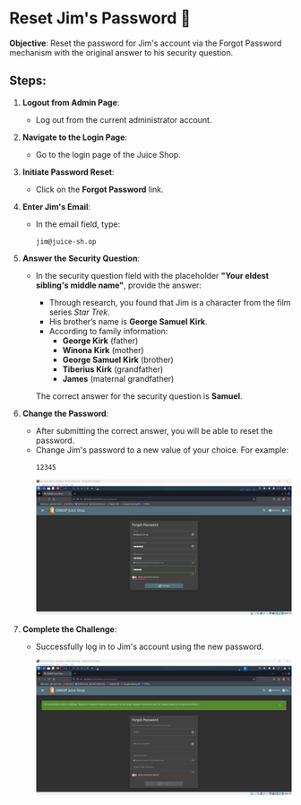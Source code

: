 # Reset Jim's Password 🔐

**Objective**: Reset the password for Jim's account via the Forgot Password mechanism with the original answer to his security question.

## Steps:

1. **Logout from Admin Page**:

   - Log out from the current administrator account.

2. **Navigate to the Login Page**:

   - Go to the login page of the Juice Shop.

3. **Initiate Password Reset**:

   - Click on the **Forgot Password** link.

4. **Enter Jim's Email**:

   - In the email field, type:
     ```plaintext
     jim@juice-sh.op
     ```

5. **Answer the Security Question**:

   - In the security question field with the placeholder **"Your eldest sibling's middle name"**, provide the answer:

     - Through research, you found that Jim is a character from the film series _Star Trek_.
     - His brother’s name is **George Samuel Kirk**.
     - According to family information:
       - **George Kirk** (father)
       - **Winona Kirk** (mother)
       - **George Samuel Kirk** (brother)
       - **Tiberius Kirk** (grandfather)
       - **James** (maternal grandfather)

     The correct answer for the security question is **Samuel**.

6. **Change the Password**:

   - After submitting the correct answer, you will be able to reset the password.
   - Change Jim's password to a new value of your choice. For example:
     ```plaintext
     12345
     ```
     ![alt text](image.png)

7. **Complete the Challenge**:

   - Successfully log in to Jim's account using the new password.

     ![alt text](image-1.png)
